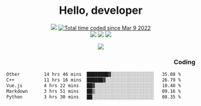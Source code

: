 # <div align='center' >Hello, developer</div>

<div align='center'>
  <a ><img src="https://img.shields.io/badge/dynamic/json?url=https%3A%2F%2Fapi.swo.moe%2Fstats%2Fgithub%2FFree-Aaron-Li&query=count&color=181717&label=GitHub&labelColor=282c34&logo=github&suffix=+follows&cacheSeconds=3600"></a>
  <a href="https://wakatime.com/@fe40087f-8eae-48dc-9950-ad0633db1591"><img src="https://wakatime.com/badge/user/fe40087f-8eae-48dc-9950-ad0633db1591.svg" alt="Total time coded since Mar 9 2022" /></a>
</div>
<div align='center'>
  <a><img src="https://img.shields.io/badge/Rookie-blue?style=plastic&logo=c&logoColor=blue&labelColor=F5B7DB"></a>
  <a><img src="https://img.shields.io/badge/Rookie-blue?style=plastic&logo=c%2B%2B&logoColor=blue&labelColor=F5B7DB"></a> 
  <a><img src="https://img.shields.io/badge/Rookie-blue?style=plastic&logo=python&logoColor=blue&labelColor=F5B7DB"></a> 
</div>

<p align="center">
  <img src="https://readme-typing-svg.demolab.com/?lines=你好!+开发者;Hello!+ developer&font=Fira%20Code&center=true&width=380&height=50&duration=4000&pause=1000">
</p>


<div align='right'>
  <h3>Coding</h3>
</div>

<!--START_SECTION:waka-->

```txt
Other         14 hrs 46 mins  ████████▓░░░░░░░░░░░░░░░░   35.08 %
C++           11 hrs 16 mins  ██████▓░░░░░░░░░░░░░░░░░░   26.79 %
Vue.js        4 hrs 22 mins   ██▓░░░░░░░░░░░░░░░░░░░░░░   10.40 %
Markdown      3 hrs 51 mins   ██▒░░░░░░░░░░░░░░░░░░░░░░   09.16 %
Python        3 hrs 30 mins   ██░░░░░░░░░░░░░░░░░░░░░░░   08.35 %
```

<!--END_SECTION:waka-->




